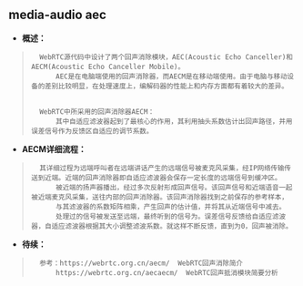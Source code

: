 ## media-audio aec
- **概述：**
>       WebRTC源代码中设计了两个回声消除模块，AEC(Acoustic Echo Canceller)和AECM(Acoustic Echo Canceller Mobile)。
>           AEC是在电脑端使用的回声消除器，而AECM是在移动端使用。由于电脑与移动设备的差别比较明显，在处理速度上，编解码器的性能上和内存方面都有着较大的差异。
>
>
>       WebRTC中所采用的回声消除器AECM：
>           其中自适应滤波器起到了最核心的作用，其利用抽头系数估计出回声路径，并用误差信号作为反馈区自适应的调节系数。
>

- **AECM详细流程：**
>       其详细过程为远端呼叫者在远端讲话产生的远端信号被麦克风采集，经IP网络传输传送到近端。近端的回声消除器即自适应滤波器会保存一定长度的远端信号到缓冲区。
>           被近端的扬声器播出，经过多次反射形成回声信号。该回声信号和近端语音一起被近端麦克风采集，送往内部的回声消除器。该回声消除器找到之前保存的参考样本，
>           与其滤波器的系数矩阵相乘，产生回声的估计值，并将其从近端信号中减去。
>           处理过的信号被发送至远端，最终听到的信号为。误差信号反馈给自适应滤波器，自适应滤波器根据其大小调整滤波系数。就这样不断反馈，直到为0，回声被消除。
>
>
>
>
>
>
>
>
>
>

- **待续：**
>       参考：https://webrtc.org.cn/aecm/  WebRTC回声消除简介
>           https://webrtc.org.cn/aecaecm/  WebRTC回声抵消模块简要分析
>
>
>
>
>
>
>
>
>
>
>
>
>
>
>
>
>
>
>
>
>
>
